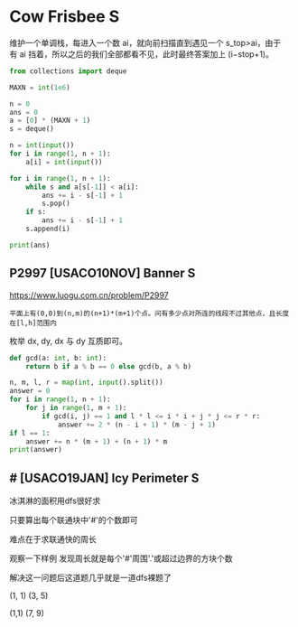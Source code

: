# Cow Frisbee S

维护一个单调栈，每进入一个数 ai​，就向前扫描直到遇见一个 s_top​>ai​，由于有 ai​ 挡着，所以之后的我们全部都看不见，此时最终答案加上 (i−stop+1)。

```python
from collections import deque

MAXN = int(1e6)

n = 0
ans = 0
a = [0] * (MAXN + 1)
s = deque()

n = int(input())
for i in range(1, n + 1):
    a[i] = int(input())

for i in range(1, n + 1):
    while s and a[s[-1]] < a[i]:
        ans += i - s[-1] + 1
        s.pop()
    if s:
        ans += i - s[-1] + 1
    s.append(i)

print(ans)
```


## P2997 [USACO10NOV] Banner S

https://www.luogu.com.cn/problem/P2997

```
平面上有(0,0)到(n,m)的(n+1)*(m+1)个点。问有多少点对所连的线段不过其他点，且长度在[l,h]范围内
```

枚举 dx, dy, dx 与 dy 互质即可。

```py
def gcd(a: int, b: int):
    return b if a % b == 0 else gcd(b, a % b)

n, m, l, r = map(int, input().split())
answer = 0
for i in range(1, n + 1):
    for j in range(1, m + 1):
        if gcd(i, j) == 1 and l * l <= i * i + j * j <= r * r:
            answer += 2 * (n - i + 1) * (m - j + 1)
if l == 1:
    answer += n * (m + 1) + (n + 1) * m
print(answer)
```

## # [USACO19JAN] Icy Perimeter S

冰淇淋的面积用dfs很好求

只要算出每个联通块中'#'的个数即可

难点在于求联通快的周长

观察一下样例 发现周长就是每个'#'周围'.'或超过边界的方块个数

解决这一问题后这道题几乎就是一道dfs裸题了


(1, 1) (3, 5)


(1,1) (7, 9)
